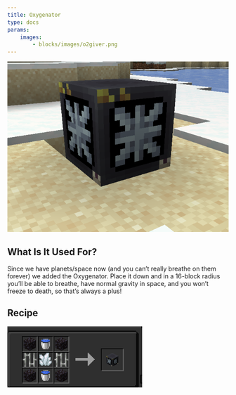 ```yaml
---
title: Oxygenator
type: docs
params:
    images:
        - blocks/images/o2giver.png
---
```


![Image of the Oxygenator](./images/o2giver.png)
## What Is It Used For?
Since we have planets/space now (and you can’t really breathe on them forever) we added the Oxygenator. Place it down and in a 16-block radius you’ll be able to breathe, have normal gravity in space, and you won’t freeze to death, so that’s always a plus!


## Recipe
![Image of the recipe](./images/oxygenator_recipe.png)
